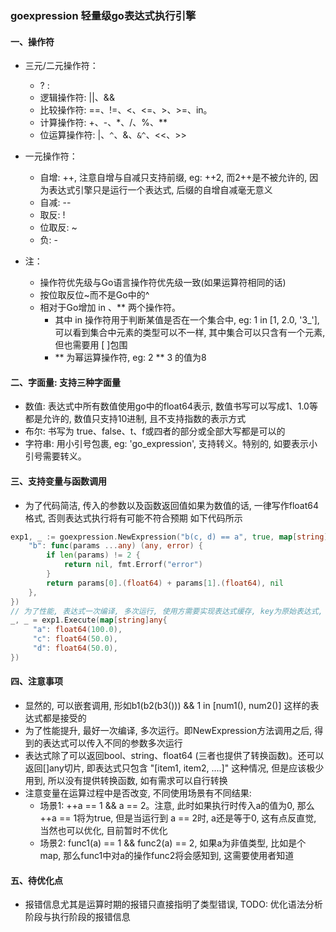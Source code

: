 ### goexpression 轻量级go表达式执行引擎
#### 一、操作符
- 三元/二元操作符：
  - ? :
  - 逻辑操作符: ||、&&
  - 比较操作符: ==、!=、<、<=、>、>=、in。
  - 计算操作符: +、-、*、/、%、**
  - 位运算操作符: |、`^`、&、`&^`、<<、>>

- 一元操作符：
  - 自增: ++, 注意自增与自减只支持前缀, eg: ++2, 而2++是不被允许的, 因为表达式引擎只是运行一个表达式, 后缀的自增自减毫无意义
  - 自减: --
  - 取反: !
  - 位取反: ~
  - 负: -
- 注：
  - 操作符优先级与Go语言操作符优先级一致(如果运算符相同的话)
  - 按位取反位~而不是Go中的^
  - 相对于Go增加  in 、** 两个操作符。
    - 其中 in 操作符用于判断某值是否在一个集合中, eg: 1 in [1, 2.0, '3_'], 可以看到集合中元素的类型可以不一样, 其中集合可以只含有一个元素, 但也需要用 [ ]包围
    - ** 为幂运算操作符, eg: 2 ** 3 的值为8

#### 二、字面量: 支持三种字面量
- 数值: 表达式中所有数值使用go中的float64表示, 数值书写可以写成1、1.0等都是允许的, 数值只支持10进制, 且不支持指数的表示方式
- 布尔: 书写为 true、false、t、f或四者的部分或全部大写都是可以的
- 字符串: 用小引号包裹, eg: 'go_expression', 支持转义。特别的, 如要表示小引号需要转义。

#### 三、支持变量与函数调用
- 为了代码简洁, 传入的参数以及函数返回值如果为数值的话, 一律写作float64格式, 否则表达式执行将有可能不符合预期
如下代码所示
```go
exp1, _ := goexpression.NewExpression("b(c, d) == a", true, map[string]goexpression.Function{
    "b": func(params ...any) (any, error) {
        if len(params) != 2 {
            return nil, fmt.Errorf("error")
        }
        return params[0].(float64) + params[1].(float64), nil
    },
})
// 为了性能, 表达式一次编译, 多次运行, 使用方需要实现表达式缓存, key为原始表达式, value 为 goexpression.NewExpression
_, _ = exp1.Execute(map[string]any{
	 "a": float64(100.0),
	 "c": float64(50.0),
	 "d": float64(50.0),
})
```
#### 四、注意事项
- 显然的, 可以嵌套调用, 形如b1(b2(b3())) && 1 in [num1(), num2()] 这样的表达式都是接受的
- 为了性能提升, 最好一次编译, 多次运行。即NewExpression方法调用之后, 得到的表达式可以传入不同的参数多次运行
- 表达式除了可以返回bool、string、float64 (三者也提供了转换函数)。还可以返回[]any切片, 即表达式只包含 "[item1, item2, ....]" 这种情况, 但是应该极少用到, 所以没有提供转换函数, 如有需求可以自行转换
- 注意变量在运算过程中是否改变, 不同使用场景有不同结果: 
  - 场景1: ++a == 1 && a == 2。注意, 此时如果执行时传入a的值为0, 那么 ++a == 1将为true, 但是当运行到 a == 2时, a还是等于0, 这有点反直觉, 当然也可以优化, 目前暂时不优化
  - 场景2: func1(a) == 1 && func2(a) == 2, 如果a为非值类型, 比如是个map, 那么func1中对a的操作func2将会感知到, 这需要使用者知道
#### 五、待优化点
- 报错信息尤其是运算时期的报错只直接指明了类型错误, TODO: 优化语法分析阶段与执行阶段的报错信息